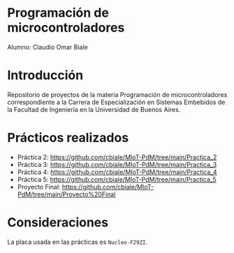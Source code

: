 # Programación de microcontroladores

Alumno: Claudio Omar Biale

# Introducción

Repositorio de proyectos de la materia Programación de microcontroladores correspondiente a la Carrera de Especialización en Sistemas Embebidos de la Facultad de Ingeniería en la Universidad de Buenos Aires.

# Prácticos realizados

- Práctica 2: https://github.com/cbiale/MIoT-PdM/tree/main/Practica_2
- Práctica 3: https://github.com/cbiale/MIoT-PdM/tree/main/Practica_3
- Práctica 4: https://github.com/cbiale/MIoT-PdM/tree/main/Practica_4
- Práctica 5: https://github.com/cbiale/MIoT-PdM/tree/main/Practica_5
- Proyecto Final: https://github.com/cbiale/MIoT-PdM/tree/main/Proyecto%20Final

# Consideraciones

La placa usada en las prácticas es `Nucleo-F29ZI`.
